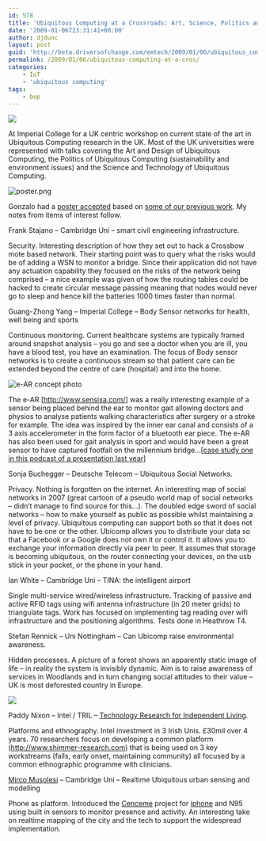```yaml
---
id: 578
title: 'Ubiquitous Computing at a Crossroads: Art, Science, Politics and Design'
date: '2009-01-06T23:31:41+00:00'
author: djdunc
layout: post
guid: 'http://beta.driversofchange.com/emtech/2009/01/06/ubiquitous_computing_at_a_cros/'
permalink: /2009/01/06/ubiquitous-computing-at-a-cros/
categories:
    - IoT
    - 'ubiquitous computing'
tags:
    - bop
---
```


[![](https://i0.wp.com/www.nottingham.ac.uk/bridging/ubicomp/small.jpg?w=1170)](http://www.nottingham.ac.uk/bridging/ubicomp/workshop.html)

At Imperial College for a UK centric workshop on current state of the art in Ubiquitous Computing research in the UK. Most of the UK universities were represented with talks covering the Art and Design of Ubiquitous Computing, the Politics of Ubiquitous Computing (sustainability and environment issues) and the Science and Technology of Ubiquitous Computing.

<span class="mt-enclosure mt-enclosure-image">![poster.png](https://i0.wp.com/www.driversofchange.com/wp-content/uploads/mt-old/emtech/images/poster.png?resize=469%2C335)</span>

Gonzalo had a <span class="mt-enclosure mt-enclosure-file">[poster accepted](http://blogs.driversofchange.com/emtech/asset/Ubicomp_poster_final_outlined.pdf)</span> based on [some of our previous work](http://blogs.driversofchange.com/emtech/2008/09/bop_making_sense_of_space_summ.html). My notes from items of interest follow.

  
Frank Stajano – Cambridge Uni – smart civil engineering infrastructure.

Security. Interesting description of how they set out to hack a Crossbow mote based network. Their starting point was to query what the risks would be of adding a WSN to monitor a bridge. Since their application did not have any actuation capability they focused on the risks of the network being comprised – a nice example was given of how the routing tables could be hacked to create circular message passing meaning that nodes would never go to sleep and hence kill the batteries 1000 times faster than normal.

Guang-Zhong Yang – Imperial College – Body Sensor networks for health, well being and sports

Continuous monitoring. Current healthcare systems are typically framed around snapshot analysis – you go and see a doctor when you are ill, you have a blood test, you have an examination. The focus of Body sensor networks is to create a continuous stream so that patient care can be extended beyond the centre of care (hospital) and into the home.

<span class="mt-enclosure mt-enclosure-image">![e-AR concept photo](https://i0.wp.com/www.driversofchange.com/wp-content/uploads/mt-old/emtech/images/eAR.jpg?resize=250%2C247)</span>

The e-AR \[<http://www.sensixa.com/>\] was a really interesting example of a sensor being placed behind the ear to monitor gait allowing doctors and physios to analyse patients walking characteristics after surgery or a stroke for example. The idea was inspired by the inner ear canal and consists of a 3 axis accelerometer in the form factor of a bluetooth ear piece. The e-AR has also been used for gait analysis in sport and would have been a great sensor to have captured footfall on the millennium bridge…\[[case study one in this podcast of a presentation last year](http://blogs.driversofchange.com/podcasts/2007/06/doc_ubiquitous_computing.html)\]

Sonja Buchegger – Deutsche Telecom – Ubiquitous Social Networks.

Privacy. Nothing is forgotten on the internet. An interesting map of social networks in 2007 (great cartoon of a pseudo world map of social networks – didn’t manage to find source for this…). The doubled edge sword of social networks – how to make yourself as public as possible whilst maintaining a level of privacy. Ubiquitous computing can support both so that it does not have to be one or the other. Ubicomp allows you to distribute your data so that a Facebook or a Google does not own it or control it. It allows you to exchange your information directly via peer to peer. It assumes that storage is becoming ubiquitous, on the router connecting your devices, on the usb stick in your pocket, or the phone in your hand.

Ian White – Cambridge Uni – TINA: the intelligent airport

Single multi-service wired/wireless infrastructure. Tracking of passive and active RFID tags using wifi antenna infrastructure (in 20 meter grids) to triangulate tags. Work has focused on implementing tag reading over wifi infrastructure and the positioning algorithms. Tests done in Heathrow T4.

Stefan Rennick – Uni Nottingham – Can Ubicomp raise environmental awareness.

Hidden processes. A picture of a forest shows an apparently static image of life – in reality the system is invisibly dynamic. Aim is to raise awareness of services in Woodlands and in turn changing social attitudes to their value – UK is most deforested country in Europe.

[![](https://i0.wp.com/shimmer-research.com/wordpress/wp-content/uploads/2008/11/dsc00007-300x186.jpg?resize=300%2C186)](http://shimmer-research.com/)

Paddy Nixon – Intel / TRIL – [Technology Research for Independent Living](http://trilcentre.org/).

Platforms and ethnography. Intel investment in 3 Irish Unis. £30mil over 4 years. 70 researchers focus on developing a common platform (<http://www.shimmer-research.com>) that is being used on 3 key workstreams (falls, early onset, maintaining community) all focused by a common ethnographic programme with clinicians.

[Mirco Musolesi](http://www.cl.cam.ac.uk/~mm753) – Cambridge Uni – Realtime Ubiquitous urban sensing and modelling

Phone as platform. Introduced the [Cenceme](http://www.cs.usfca.edu/~srollins/courses/cs686/web/notes/cenceme.html) project for [iphone](http://www.cenceme.org/) and N95 using built in sensors to monitor presence and activity. An interesting take on realtime mapping of the city and the tech to support the widespread implementation.